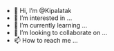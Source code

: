 - 👋 Hi, I’m @Kipalatak
- 👀 I’m interested in ...
- 🌱 I’m currently learning ...
- 💞️ I’m looking to collaborate on ...
- 📫 How to reach me ...

<!---
Kipalatak/Kipalatak is a ✨ special ✨ repository because its `README.md` (this file) appears on your GitHub profile.
You can click the Preview link to take a look at your changes.
--->
